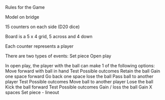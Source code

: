 Rules for the Game

Model on bridge

15 counters on each side (D20 dice)

Board is a 5 x 4 grid, 5 across and 4 down

Each counter represents a player

There are two types of events:
Set piece
Open play

In open play, the player with the ball can make 1 of the following options:
Move forward with ball in hand
	Test
	Possible outcomes
		Retain the ball
		Gain one space forward
		Go back one space
		lose the ball
Pass ball to another player
	Test
	Possible outcomes
	    Move ball to another player
		Lose the ball
Kick the ball forward
    Test
    Possible outcomes
	    Gain / loss the ball
	    Gain X spaces
	    Set piece - lineout 
<!--stackedit_data:
eyJoaXN0b3J5IjpbLTUyOTc3ODE1OV19
-->